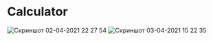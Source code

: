 # Calculator
![Скриншот 02-04-2021 22 27 54](https://user-images.githubusercontent.com/69078357/113447901-72fe1900-9403-11eb-8d28-cac773e1fdfc.png)
![Скриншот 03-04-2021 15 22 35](https://user-images.githubusercontent.com/69078357/113478256-7390c100-9490-11eb-821e-9e6c16cac35d.png)
